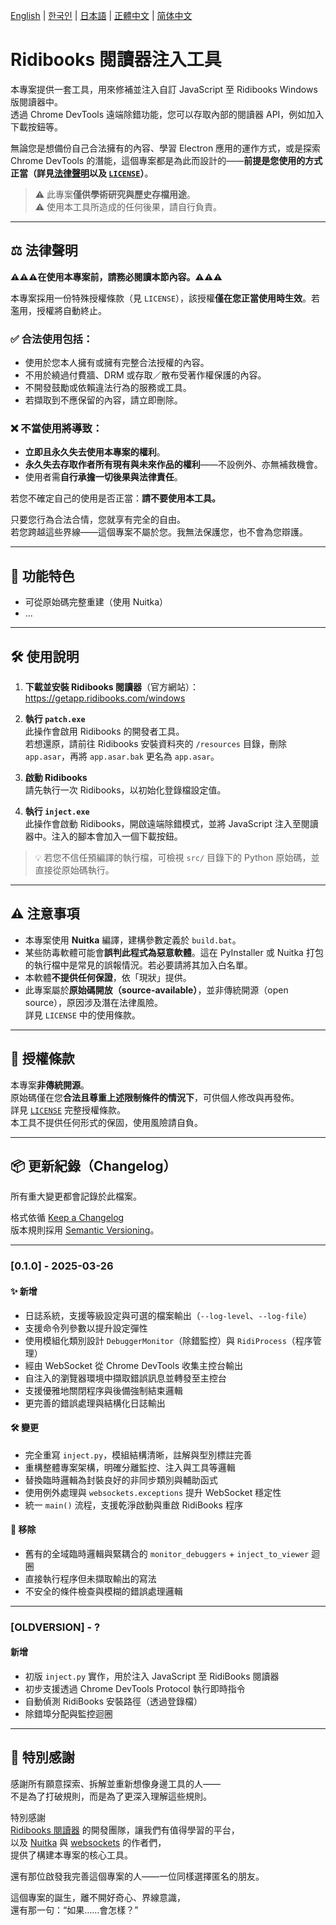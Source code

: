 [English](/README.md) | [한국인](/READMEs/README-KR.md) | [日本語](/READMEs/README-JP.md) | [正體中文](/READMEs/README-CHT.md) | [简体中文](/READMEs/README-CHS.md)

# Ridibooks 閱讀器注入工具

本專案提供一套工具，用來修補並注入自訂 JavaScript 至 Ridibooks Windows 版閱讀器中。  
透過 Chrome DevTools 遠端除錯功能，您可以存取內部的閱讀器 API，例如加入下載按鈕等。

無論您是想備份自己合法擁有的內容、學習 Electron 應用的運作方式，或是探索 Chrome DevTools 的潛能，這個專案都是為此而設計的——**前提是您使用的方式正當（詳見[法律聲明](#%EF%B8%8F-法律聲明)以及 [`LICENSE`](/LICENSE)）**。

> ⚠️ 此專案**僅供學術研究與歷史存檔用途**。  
> ⚠️ 使用本工具所造成的任何後果，請自行負責。

---

## ⚖️ 法律聲明

**⚠️⚠️⚠️在使用本專案前，請務必閱讀本節內容。⚠️⚠️⚠️**

本專案採用一份特殊授權條款（見 `LICENSE`），該授權**僅在您正當使用時生效**。若濫用，授權將自動終止。

### ✅ 合法使用包括：
- 使用於您本人擁有或擁有完整合法授權的內容。
- 不用於繞過付費牆、DRM 或存取／散布受著作權保護的內容。
- 不開發鼓勵或依賴違法行為的服務或工具。
- 若擷取到不應保留的內容，請立即刪除。

### ❌ 不當使用將導致：
- **立即且永久失去使用本專案的權利**。
- **永久失去存取作者所有現有與未來作品的權利**——不設例外、亦無補救機會。
- 使用者需**自行承擔一切後果與法律責任**。

若您不確定自己的使用是否正當：**請不要使用本工具。**

只要您行為合法合情，您就享有完全的自由。  
若您跨越這些界線——這個專案不屬於您。我無法保護您，也不會為您辯護。

---

## 🧩 功能特色

- 可從原始碼完整重建（使用 Nuitka）
- ...

---

## 🛠️ 使用說明

1. **下載並安裝 Ridibooks 閱讀器**（官方網站）：  
   https://getapp.ridibooks.com/windows

2. **執行 `patch.exe`**  
   此操作會啟用 Ridibooks 的開發者工具。  
   若想還原，請前往 Ridibooks 安裝資料夾的 `/resources` 目錄，刪除 `app.asar`，再將 `app.asar.bak` 更名為 `app.asar`。

3. **啟動 Ridibooks**  
   請先執行一次 Ridibooks，以初始化登錄檔設定值。

4. **執行 `inject.exe`**  
   此操作會啟動 Ridibooks，開啟遠端除錯模式，並將 JavaScript 注入至閱讀器中。注入的腳本會加入一個下載按鈕。

> 💡 若您不信任預編譯的執行檔，可檢視 `src/` 目錄下的 Python 原始碼，並直接從原始碼執行。

---

## ⚠️ 注意事項

- 本專案使用 **Nuitka** 編譯，建構參數定義於 `build.bat`。
- 某些防毒軟體可能會**誤判此程式為惡意軟體**。這在 PyInstaller 或 Nuitka 打包的執行檔中是常見的誤報情況。若必要請將其加入白名單。
- 本軟體**不提供任何保證**，依「現狀」提供。  
- 此專案屬於**原始碼開放（source-available）**，並非傳統開源（open source），原因涉及潛在法律風險。  
  詳見 `LICENSE` 中的使用條款。

---

## 🧾 授權條款

本專案**非傳統開源**。  
原始碼僅在您**合法且尊重上述限制條件的情況下**，可供個人修改與再發佈。  
詳見 [`LICENSE`](/LICENSE) 完整授權條款。  
本工具不提供任何形式的保固，使用風險請自負。

---

## 📦 更新紀錄（Changelog）

所有重大變更都會記錄於此檔案。

格式依循 [Keep a Changelog](https://keepachangelog.com/zh-TW/1.1.0/)  
版本規則採用 [Semantic Versioning](https://semver.org/lang/zh-TW/)。

---

### [0.1.0] - 2025-03-26

#### ✨ 新增
- 日誌系統，支援等級設定與可選的檔案輸出（`--log-level`、`--log-file`）
- 支援命令列參數以提升設定彈性
- 使用模組化類別設計 `DebuggerMonitor`（除錯監控）與 `RidiProcess`（程序管理）
- 經由 WebSocket 從 Chrome DevTools 收集主控台輸出
- 自注入的瀏覽器環境中擷取錯誤訊息並轉發至主控台
- 支援優雅地關閉程序與後備強制結束邏輯
- 更完善的錯誤處理與結構化日誌輸出

#### 🛠️ 變更
- 完全重寫 `inject.py`，模組結構清晰，註解與型別標註完善
- 重構整體專案架構，明確分離監控、注入與工具等邏輯
- 替換臨時邏輯為封裝良好的非同步類別與輔助函式
- 使用例外處理與 `websockets.exceptions` 提升 WebSocket 穩定性
- 統一 `main()` 流程，支援乾淨啟動與重啟 RidiBooks 程序

#### 🧹 移除
- 舊有的全域臨時邏輯與緊耦合的 `monitor_debuggers` + `inject_to_viewer` 迴圈
- 直接執行程序但未擷取輸出的寫法
- 不安全的條件檢查與模糊的錯誤處理邏輯

---

### [OLDVERSION] - ?

#### 新增
- 初版 `inject.py` 實作，用於注入 JavaScript 至 RidiBooks 閱讀器
- 初步支援透過 Chrome DevTools Protocol 執行即時指令
- 自動偵測 RidiBooks 安裝路徑（透過登錄檔）
- 除錯埠分配與監控迴圈

---

## 🙏 特別感謝

感謝所有願意探索、拆解並重新想像身邊工具的人——  
不是為了打破規則，而是為了更深入理解這些規則。

特別感謝  
[Ridibooks 閱讀器](https://ridibooks.com) 的開發團隊，讓我們有值得學習的平台，  
以及 [Nuitka](https://nuitka.net) 與 [websockets](https://websockets.readthedocs.io/) 的作者們，  
提供了構建本專案的核心工具。

還有那位啟發我完善這個專案的人——一位同樣選擇匿名的朋友。

這個專案的誕生，離不開好奇心、界線意識，  
還有那一句：“如果……會怎樣？”
